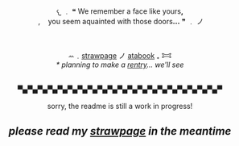 <div align="center">
𐔌 ﹒ ❝ We remember a face like yours<b>,</b><br>
 ‎ ,‎ ‎ ‎  ‎ you seem aquainted with those doors<b>...</b> ❞ ﹒ ノ
<br><br><br>
  
ꕀ﹒[strawpage](https://decapitation-bonus.straw.page)   ノ   [atabook](https://jinkman.atabook.org/)    ₊    𐂯
<br> <i>* planning to make a [rentry](https://rentry.co/pinkmaan)... we'll see</i>

<br>▀▄▀▄▀▄▀▄▀▄▀▄▀▄▀▄▀▄▀▄▀▄▀▄▀▄▀▄▀▄▀▄▀▄▀▄▀▄▀▄▀<br><br>
sorry, the readme is still a work in progress!
<br>
## <i>please read my <ins>strawpage</ins> in the meantime</i>
</div>
